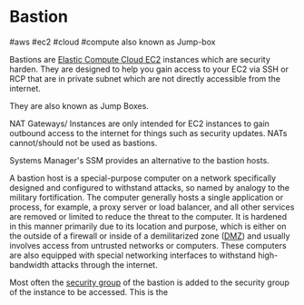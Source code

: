 # Bastion
#aws #ec2 #cloud #compute 
also known as Jump-box

Bastions are [Elastic Compute Cloud EC2](-=%20AWS%20=-/--%20Compute%20--/Elastic%20Compute%20Cloud%20EC2.md) instances which are security harden. They are designed to help you gain access to your EC2 via SSH or RCP that are in private subnet which are not directly accessible from the internet.

They are also known as Jump Boxes.

NAT Gateways/ Instances are only intended for EC2 instances to gain outbound access to the internet for things such as security updates. NATs cannot/should not be used as bastions.

Systems Manager's SSM provides an alternative to the bastion hosts.



A bastion host is a special-purpose computer on a network specifically designed and configured to withstand attacks, so named by analogy to the military fortification. The computer generally hosts a single application or process, for example, a proxy server or load balancer, and all other services are removed or limited to reduce the threat to the computer. It is hardened in this manner primarily due to its location and purpose, which is either on the outside of a firewall or inside of a demilitarized zone ([DMZ](DMZ)) and usually involves access from untrusted networks or computers. These computers are also equipped with special networking interfaces to withstand high-bandwidth attacks through the internet.


Most often the [security group](-=%20AWS%20=-/--%20Compute%20--/security%20group.md) of the bastion is added to the security group of the instance to be accessed. This is the